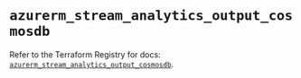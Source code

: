 # `azurerm_stream_analytics_output_cosmosdb`

Refer to the Terraform Registry for docs: [`azurerm_stream_analytics_output_cosmosdb`](https://registry.terraform.io/providers/hashicorp/azurerm/3.95.0/docs/resources/stream_analytics_output_cosmosdb).
